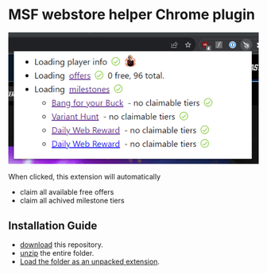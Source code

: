# MSF webstore helper Chrome plugin

![](./docs/screenshot.png)

When clicked, this extension will automatically
- claim all available free offers
- claim all achived milestone tiers

## Installation Guide

- [download](https://github.com/hueftlein/msf-webstore-plugin/zipball/master) this repository.
- [unzip](https://support.microsoft.com/en-us/windows/zip-and-unzip-files-f6dde0a7-0fec-8294-e1d3-703ed85e7ebc) the entire folder.
- [Load the folder as an unpacked extension](https://developer.chrome.com/docs/extensions/mv3/getstarted/development-basics/#load-unpacked).